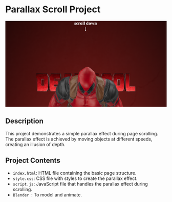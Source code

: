 # Parallax Scroll Project

![Parallax Scroll](showcase.png)

## Description

This project demonstrates a simple parallax effect during page scrolling. The parallax effect is achieved by moving objects at different speeds, creating an illusion of depth.

## Project Contents

- `index.html`: HTML file containing the basic page structure.
- `style.css`: CSS file with styles to create the parallax effect.
- `script.js`: JavaScript file that handles the parallax effect during scrolling.
- `Blender `: To model and animate.


